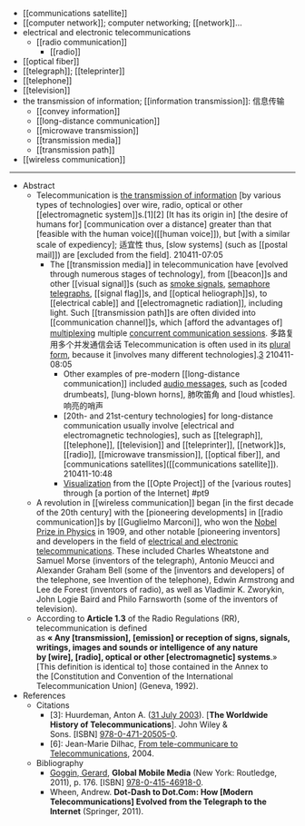 - [[communications satellite]]
- [[computer network]]; computer networking; [[network]]...
- electrical and electronic telecommunications
    - [[radio communication]]
        - [[radio]]
- [[optical fiber]]
- [[telegraph]]; [[teleprinter]]
- [[telephone]]
- [[television]]
- the transmission of information; [[information transmission]]: 信息传输
    - [[convey information]]
    - [[long-distance communication]]
    - [[microwave transmission]]
    - [[transmission media]]
    - [[transmission path]]
- [[wireless communication]]
- ---
- Abstract
    - Telecommunication is [the transmission of information](((GQi11qfmQ))) [by various types of technologies] over wire, radio, optical or other [[electromagnetic system]]s.[1][2] [It has its origin in] [the desire of humans for] [communication over a distance] greater than that [feasible with the human voice]([[human voice]]), but [with a similar scale of expediency]; 适宜性 thus, [slow systems] (such as [[postal mail]]) are [excluded from the field].
210411-07:05
        - The [[transmission media]] in telecommunication have [evolved through numerous stages of technology], from [[beacon]]s and other [[visual signal]]s (such as [smoke signals](((eeerAXRTp))), [semaphore telegraphs](((OK5DWZF9r))), [[signal flag]]s, and [[optical heliograph]]s), to [[electrical cable]] and [[electromagnetic radiation]], including light. Such [[transmission path]]s are often divided into [[communication channel]]s, which [afford the advantages of] [multiplexing](((xT92A0HRb))) multiple [concurrent communication sessions](((JOVXLbIdf))). 多路复用多个并发通信会话 Telecommunication is often used in its [plural form](((ysSRt7QuS))), because it [involves many different technologies].[3](((I_DWGp0oN)))
210411-08:05
            - Other examples of pre-modern [[long-distance communication]] included [audio messages](((LWPR0dAgf))), such as [coded drumbeats], [lung-blown horns], 肺吹笛角 and [loud whistles]. 响亮的哨声 
            - [20th- and 21st-century technologies] for long-distance communication usually involve [electrical and electromagnetic technologies], such as [[telegraph]], [[telephone]], [[television]] and [[teleprinter]], [[network]]s, [[radio]], [[microwave transmission]], [[optical fiber]], and [communications satellites]([[communications satellite]]).
210411-10:48
            - [Visualization](https://en.wikipedia.org/wiki/File:Internet_map_1024.jpg) from the [[Opte Project]] of the [various routes] through [a portion of the Internet] #pt9
    - A revolution in [[wireless communication]] began [in the first decade of the 20th century] with the [pioneering developments] in [[radio communication]]s by [[Guglielmo Marconi]], who won the [Nobel Prize in Physics](((z8JLrf3Bc))) in 1909, and other notable [pioneering inventors] and developers in the field of [electrical and electronic telecommunications](((5tvnI3Fze))). These included Charles Wheatstone and Samuel Morse (inventors of the telegraph), Antonio Meucci and Alexander Graham Bell (some of the [inventors and developers] of the telephone, see Invention of the telephone), Edwin Armstrong and Lee de Forest (inventors of radio), as well as Vladimir K. Zworykin, John Logie Baird and Philo Farnsworth (some of the inventors of television).
    - According to __Article 1.3__ of the Radio Regulations (RR), telecommunication is defined as __« Any [transmission], [emission] or reception of signs, signals, writings, images and sounds or intelligence of any nature by [wire], [radio], optical or other [electromagnetic] systems__.» [This definition is identical to] those contained in the Annex to the [Constitution and Convention of the International Telecommunication Union] (Geneva, 1992).
- References
    - Citations
        - [3]: Huurdeman, Anton A. ([31 July 2003](https://books.google.com/books?id=SnjGRDVIUL4C&pg=PA3)). [__The Worldwide History of Telecommunications__]. John Wiley & Sons. [ISBN] [978-0-471-20505-0](https://en.wikipedia.org/wiki/Special:BookSources/978-0-471-20505-0).
        - [6]: Jean-Marie Dilhac, [From tele-communicare to Telecommunications](http://www.ieee.org/portal/cms_docs_iportals/iportals/aboutus/history_center/conferences/che2004/Dilhac.pdf), 2004.
    - Bibliography
        - [Goggin, Gerard](https://en.wikipedia.org/wiki/Gerard_Goggin), __Global Mobile Media__ (New York: Routledge, 2011), p. 176. [ISBN] [978-0-415-46918-0](https://en.wikipedia.org/wiki/Special:BookSources/978-0-415-46918-0).
        - Wheen, Andrew. __Dot-Dash to Dot.Com: How [Modern Telecommunications] Evolved from the Telegraph to the Internet__ (Springer, 2011).
